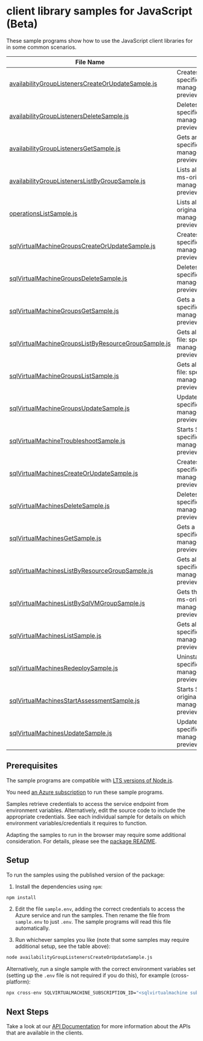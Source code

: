 # client library samples for JavaScript (Beta)

These sample programs show how to use the JavaScript client libraries for in some common scenarios.

| **File Name**                                                                                           | **Description**                                                                                                                                                                                                                                               |
| ------------------------------------------------------------------------------------------------------- | ------------------------------------------------------------------------------------------------------------------------------------------------------------------------------------------------------------------------------------------------------------- |
| [availabilityGroupListenersCreateOrUpdateSample.js][availabilitygrouplistenerscreateorupdatesample]     | Creates or updates an availability group listener. x-ms-original-file: specification/sqlvirtualmachine/resource-manager/Microsoft.SqlVirtualMachine/preview/2022-08-01-preview/examples/CreateOrUpdateAvailabilityGroupListener.json                          |
| [availabilityGroupListenersDeleteSample.js][availabilitygrouplistenersdeletesample]                     | Deletes an availability group listener. x-ms-original-file: specification/sqlvirtualmachine/resource-manager/Microsoft.SqlVirtualMachine/preview/2022-08-01-preview/examples/DeleteAvailabilityGroupListener.json                                             |
| [availabilityGroupListenersGetSample.js][availabilitygrouplistenersgetsample]                           | Gets an availability group listener. x-ms-original-file: specification/sqlvirtualmachine/resource-manager/Microsoft.SqlVirtualMachine/preview/2022-08-01-preview/examples/GetAvailabilityGroupListener.json                                                   |
| [availabilityGroupListenersListByGroupSample.js][availabilitygrouplistenerslistbygroupsample]           | Lists all availability group listeners in a SQL virtual machine group. x-ms-original-file: specification/sqlvirtualmachine/resource-manager/Microsoft.SqlVirtualMachine/preview/2022-08-01-preview/examples/ListByGroupAvailabilityGroupListener.json         |
| [operationsListSample.js][operationslistsample]                                                         | Lists all of the available SQL Virtual Machine Rest API operations. x-ms-original-file: specification/sqlvirtualmachine/resource-manager/Microsoft.SqlVirtualMachine/preview/2022-08-01-preview/examples/ListOperation.json                                   |
| [sqlVirtualMachineGroupsCreateOrUpdateSample.js][sqlvirtualmachinegroupscreateorupdatesample]           | Creates or updates a SQL virtual machine group. x-ms-original-file: specification/sqlvirtualmachine/resource-manager/Microsoft.SqlVirtualMachine/preview/2022-08-01-preview/examples/CreateOrUpdateSqlVirtualMachineGroup.json                                |
| [sqlVirtualMachineGroupsDeleteSample.js][sqlvirtualmachinegroupsdeletesample]                           | Deletes a SQL virtual machine group. x-ms-original-file: specification/sqlvirtualmachine/resource-manager/Microsoft.SqlVirtualMachine/preview/2022-08-01-preview/examples/DeleteSqlVirtualMachineGroup.json                                                   |
| [sqlVirtualMachineGroupsGetSample.js][sqlvirtualmachinegroupsgetsample]                                 | Gets a SQL virtual machine group. x-ms-original-file: specification/sqlvirtualmachine/resource-manager/Microsoft.SqlVirtualMachine/preview/2022-08-01-preview/examples/GetSqlVirtualMachineGroup.json                                                         |
| [sqlVirtualMachineGroupsListByResourceGroupSample.js][sqlvirtualmachinegroupslistbyresourcegroupsample] | Gets all SQL virtual machine groups in a resource group. x-ms-original-file: specification/sqlvirtualmachine/resource-manager/Microsoft.SqlVirtualMachine/preview/2022-08-01-preview/examples/ListByResourceGroupSqlVirtualMachineGroup.json                  |
| [sqlVirtualMachineGroupsListSample.js][sqlvirtualmachinegroupslistsample]                               | Gets all SQL virtual machine groups in a subscription. x-ms-original-file: specification/sqlvirtualmachine/resource-manager/Microsoft.SqlVirtualMachine/preview/2022-08-01-preview/examples/ListSubscriptionSqlVirtualMachineGroup.json                       |
| [sqlVirtualMachineGroupsUpdateSample.js][sqlvirtualmachinegroupsupdatesample]                           | Updates SQL virtual machine group tags. x-ms-original-file: specification/sqlvirtualmachine/resource-manager/Microsoft.SqlVirtualMachine/preview/2022-08-01-preview/examples/UpdateSqlVirtualMachineGroup.json                                                |
| [sqlVirtualMachineTroubleshootSample.js][sqlvirtualmachinetroubleshootsample]                           | Starts SQL virtual machine troubleshooting. x-ms-original-file: specification/sqlvirtualmachine/resource-manager/Microsoft.SqlVirtualMachine/preview/2022-08-01-preview/examples/TroubleshootSqlVirtualMachine.json                                           |
| [sqlVirtualMachinesCreateOrUpdateSample.js][sqlvirtualmachinescreateorupdatesample]                     | Creates or updates a SQL virtual machine. x-ms-original-file: specification/sqlvirtualmachine/resource-manager/Microsoft.SqlVirtualMachine/preview/2022-08-01-preview/examples/CreateOrUpdateVirtualMachineWithVMGroup.json                                   |
| [sqlVirtualMachinesDeleteSample.js][sqlvirtualmachinesdeletesample]                                     | Deletes a SQL virtual machine. x-ms-original-file: specification/sqlvirtualmachine/resource-manager/Microsoft.SqlVirtualMachine/preview/2022-08-01-preview/examples/DeleteSqlVirtualMachine.json                                                              |
| [sqlVirtualMachinesGetSample.js][sqlvirtualmachinesgetsample]                                           | Gets a SQL virtual machine. x-ms-original-file: specification/sqlvirtualmachine/resource-manager/Microsoft.SqlVirtualMachine/preview/2022-08-01-preview/examples/GetSqlVirtualMachine.json                                                                    |
| [sqlVirtualMachinesListByResourceGroupSample.js][sqlvirtualmachineslistbyresourcegroupsample]           | Gets all SQL virtual machines in a resource group. x-ms-original-file: specification/sqlvirtualmachine/resource-manager/Microsoft.SqlVirtualMachine/preview/2022-08-01-preview/examples/ListByResourceGroupSqlVirtualMachine.json                             |
| [sqlVirtualMachinesListBySqlVMGroupSample.js][sqlvirtualmachineslistbysqlvmgroupsample]                 | Gets the list of sql virtual machines in a SQL virtual machine group. x-ms-original-file: specification/sqlvirtualmachine/resource-manager/Microsoft.SqlVirtualMachine/preview/2022-08-01-preview/examples/ListBySqlVirtualMachineGroupSqlVirtualMachine.json |
| [sqlVirtualMachinesListSample.js][sqlvirtualmachineslistsample]                                         | Gets all SQL virtual machines in a subscription. x-ms-original-file: specification/sqlvirtualmachine/resource-manager/Microsoft.SqlVirtualMachine/preview/2022-08-01-preview/examples/ListSubscriptionSqlVirtualMachine.json                                  |
| [sqlVirtualMachinesRedeploySample.js][sqlvirtualmachinesredeploysample]                                 | Uninstalls and reinstalls the SQL IaaS Extension. x-ms-original-file: specification/sqlvirtualmachine/resource-manager/Microsoft.SqlVirtualMachine/preview/2022-08-01-preview/examples/RedeploySqlVirtualMachine.json                                         |
| [sqlVirtualMachinesStartAssessmentSample.js][sqlvirtualmachinesstartassessmentsample]                   | Starts SQL best practices Assessment on SQL virtual machine. x-ms-original-file: specification/sqlvirtualmachine/resource-manager/Microsoft.SqlVirtualMachine/preview/2022-08-01-preview/examples/StartAssessmentOnSqlVirtualMachine.json                     |
| [sqlVirtualMachinesUpdateSample.js][sqlvirtualmachinesupdatesample]                                     | Updates a SQL virtual machine. x-ms-original-file: specification/sqlvirtualmachine/resource-manager/Microsoft.SqlVirtualMachine/preview/2022-08-01-preview/examples/UpdateSqlVirtualMachine.json                                                              |

## Prerequisites

The sample programs are compatible with [LTS versions of Node.js](https://github.com/nodejs/release#release-schedule).

You need [an Azure subscription][freesub] to run these sample programs.

Samples retrieve credentials to access the service endpoint from environment variables. Alternatively, edit the source code to include the appropriate credentials. See each individual sample for details on which environment variables/credentials it requires to function.

Adapting the samples to run in the browser may require some additional consideration. For details, please see the [package README][package].

## Setup

To run the samples using the published version of the package:

1. Install the dependencies using `npm`:

```bash
npm install
```

2. Edit the file `sample.env`, adding the correct credentials to access the Azure service and run the samples. Then rename the file from `sample.env` to just `.env`. The sample programs will read this file automatically.

3. Run whichever samples you like (note that some samples may require additional setup, see the table above):

```bash
node availabilityGroupListenersCreateOrUpdateSample.js
```

Alternatively, run a single sample with the correct environment variables set (setting up the `.env` file is not required if you do this), for example (cross-platform):

```bash
npx cross-env SQLVIRTUALMACHINE_SUBSCRIPTION_ID="<sqlvirtualmachine subscription id>" SQLVIRTUALMACHINE_RESOURCE_GROUP="<sqlvirtualmachine resource group>" node availabilityGroupListenersCreateOrUpdateSample.js
```

## Next Steps

Take a look at our [API Documentation][apiref] for more information about the APIs that are available in the clients.

[availabilitygrouplistenerscreateorupdatesample]: https://github.com/Azure/azure-sdk-for-js/blob/main/sdk/sqlvirtualmachine/arm-sqlvirtualmachine/samples/v5-beta/javascript/availabilityGroupListenersCreateOrUpdateSample.js
[availabilitygrouplistenersdeletesample]: https://github.com/Azure/azure-sdk-for-js/blob/main/sdk/sqlvirtualmachine/arm-sqlvirtualmachine/samples/v5-beta/javascript/availabilityGroupListenersDeleteSample.js
[availabilitygrouplistenersgetsample]: https://github.com/Azure/azure-sdk-for-js/blob/main/sdk/sqlvirtualmachine/arm-sqlvirtualmachine/samples/v5-beta/javascript/availabilityGroupListenersGetSample.js
[availabilitygrouplistenerslistbygroupsample]: https://github.com/Azure/azure-sdk-for-js/blob/main/sdk/sqlvirtualmachine/arm-sqlvirtualmachine/samples/v5-beta/javascript/availabilityGroupListenersListByGroupSample.js
[operationslistsample]: https://github.com/Azure/azure-sdk-for-js/blob/main/sdk/sqlvirtualmachine/arm-sqlvirtualmachine/samples/v5-beta/javascript/operationsListSample.js
[sqlvirtualmachinegroupscreateorupdatesample]: https://github.com/Azure/azure-sdk-for-js/blob/main/sdk/sqlvirtualmachine/arm-sqlvirtualmachine/samples/v5-beta/javascript/sqlVirtualMachineGroupsCreateOrUpdateSample.js
[sqlvirtualmachinegroupsdeletesample]: https://github.com/Azure/azure-sdk-for-js/blob/main/sdk/sqlvirtualmachine/arm-sqlvirtualmachine/samples/v5-beta/javascript/sqlVirtualMachineGroupsDeleteSample.js
[sqlvirtualmachinegroupsgetsample]: https://github.com/Azure/azure-sdk-for-js/blob/main/sdk/sqlvirtualmachine/arm-sqlvirtualmachine/samples/v5-beta/javascript/sqlVirtualMachineGroupsGetSample.js
[sqlvirtualmachinegroupslistbyresourcegroupsample]: https://github.com/Azure/azure-sdk-for-js/blob/main/sdk/sqlvirtualmachine/arm-sqlvirtualmachine/samples/v5-beta/javascript/sqlVirtualMachineGroupsListByResourceGroupSample.js
[sqlvirtualmachinegroupslistsample]: https://github.com/Azure/azure-sdk-for-js/blob/main/sdk/sqlvirtualmachine/arm-sqlvirtualmachine/samples/v5-beta/javascript/sqlVirtualMachineGroupsListSample.js
[sqlvirtualmachinegroupsupdatesample]: https://github.com/Azure/azure-sdk-for-js/blob/main/sdk/sqlvirtualmachine/arm-sqlvirtualmachine/samples/v5-beta/javascript/sqlVirtualMachineGroupsUpdateSample.js
[sqlvirtualmachinetroubleshootsample]: https://github.com/Azure/azure-sdk-for-js/blob/main/sdk/sqlvirtualmachine/arm-sqlvirtualmachine/samples/v5-beta/javascript/sqlVirtualMachineTroubleshootSample.js
[sqlvirtualmachinescreateorupdatesample]: https://github.com/Azure/azure-sdk-for-js/blob/main/sdk/sqlvirtualmachine/arm-sqlvirtualmachine/samples/v5-beta/javascript/sqlVirtualMachinesCreateOrUpdateSample.js
[sqlvirtualmachinesdeletesample]: https://github.com/Azure/azure-sdk-for-js/blob/main/sdk/sqlvirtualmachine/arm-sqlvirtualmachine/samples/v5-beta/javascript/sqlVirtualMachinesDeleteSample.js
[sqlvirtualmachinesgetsample]: https://github.com/Azure/azure-sdk-for-js/blob/main/sdk/sqlvirtualmachine/arm-sqlvirtualmachine/samples/v5-beta/javascript/sqlVirtualMachinesGetSample.js
[sqlvirtualmachineslistbyresourcegroupsample]: https://github.com/Azure/azure-sdk-for-js/blob/main/sdk/sqlvirtualmachine/arm-sqlvirtualmachine/samples/v5-beta/javascript/sqlVirtualMachinesListByResourceGroupSample.js
[sqlvirtualmachineslistbysqlvmgroupsample]: https://github.com/Azure/azure-sdk-for-js/blob/main/sdk/sqlvirtualmachine/arm-sqlvirtualmachine/samples/v5-beta/javascript/sqlVirtualMachinesListBySqlVMGroupSample.js
[sqlvirtualmachineslistsample]: https://github.com/Azure/azure-sdk-for-js/blob/main/sdk/sqlvirtualmachine/arm-sqlvirtualmachine/samples/v5-beta/javascript/sqlVirtualMachinesListSample.js
[sqlvirtualmachinesredeploysample]: https://github.com/Azure/azure-sdk-for-js/blob/main/sdk/sqlvirtualmachine/arm-sqlvirtualmachine/samples/v5-beta/javascript/sqlVirtualMachinesRedeploySample.js
[sqlvirtualmachinesstartassessmentsample]: https://github.com/Azure/azure-sdk-for-js/blob/main/sdk/sqlvirtualmachine/arm-sqlvirtualmachine/samples/v5-beta/javascript/sqlVirtualMachinesStartAssessmentSample.js
[sqlvirtualmachinesupdatesample]: https://github.com/Azure/azure-sdk-for-js/blob/main/sdk/sqlvirtualmachine/arm-sqlvirtualmachine/samples/v5-beta/javascript/sqlVirtualMachinesUpdateSample.js
[apiref]: https://docs.microsoft.com/javascript/api/@azure/arm-sqlvirtualmachine?view=azure-node-preview
[freesub]: https://azure.microsoft.com/free/
[package]: https://github.com/Azure/azure-sdk-for-js/tree/main/sdk/sqlvirtualmachine/arm-sqlvirtualmachine/README.md
